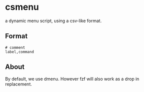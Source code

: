 # csmenu
a dynamic menu script, using a csv-like format.

## Format
```
# comment
label,command
```
## About
By default, we use dmenu. However fzf will also work as a drop in replacement.
